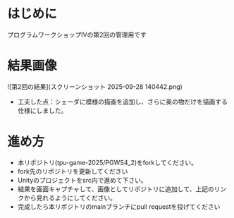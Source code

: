 # はじめに
プログラムワークショップⅣの第2回の管理用です

# 結果画像

![第2回の結果](スクリーンショット 2025-09-28 140442.png)
- 工夫した点：シェーダに模様の描画を追加し、さらに奥の物だけを描画する仕様にしました。

# 進め方

- 本リポジトリ(tpu-game-2025/PGWS4_2)をforkしてください。
- fork先のリポジトリを更新してください
- Unityのプロジェクトをsrc内で進めて下さい。
- 結果を画面キャプチャして、画像としてリポジトリに追加して、上記のリンクから見れるようにしてください。
- 完成したら本リポジトリのmainブランチにpull requestを投げてください

